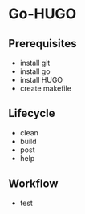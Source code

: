 # Go-HUGO

## Prerequisites

- install git
- install go
- install HUGO
- create makefile

## Lifecycle
- clean
- build
- post 
- help

## Workflow
- test